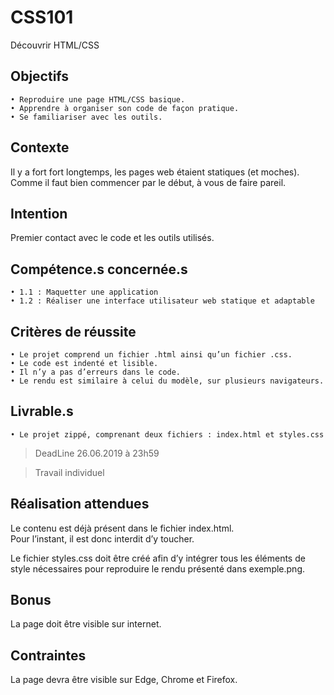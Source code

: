 # CSS101
Découvrir HTML/CSS

## Objectifs
    • Reproduire une page HTML/CSS basique.
    • Apprendre à organiser son code de façon pratique.
    • Se familiariser avec les outils.

## Contexte
Il y a fort fort longtemps, les pages web étaient statiques (et moches). Comme il faut bien commencer par le début, à vous de faire pareil.

## Intention 
Premier contact avec le code et les outils utilisés.

## Compétence.s concernée.s
    • 1.1 : Maquetter une application
    • 1.2 : Réaliser une interface utilisateur web statique et adaptable

## Critères de réussite
    • Le projet comprend un fichier .html ainsi qu’un fichier .css.
    • Le code est indenté et lisible.
    • Il n’y a pas d’erreurs dans le code. 
    • Le rendu est similaire à celui du modèle, sur plusieurs navigateurs. 

## Livrable.s
    • Le projet zippé, comprenant deux fichiers : index.html et styles.css

> DeadLine 26.06.2019 à 23h59


> Travail individuel

## Réalisation attendues
Le contenu est déjà présent dans le fichier index.html.   
Pour l’instant, il est donc interdit d’y toucher.   

Le fichier styles.css doit être créé afin d’y intégrer tous les éléments de style nécessaires pour reproduire le rendu présenté dans exemple.png.

## Bonus
La page doit être visible sur internet.

## Contraintes
La page devra être visible sur Edge, Chrome et Firefox.
